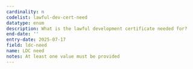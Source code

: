 ```yaml
---
cardinality: n
codelist: lawful-dev-cert-need
datatype: enum
description: What is the lawful development certificate needed for?
end-date: ''
entry-date: 2025-07-17
field: ldc-need
name: LDC need
notes: At least one value must be provided
---
```

